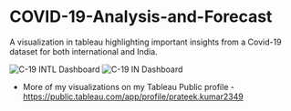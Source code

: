 # COVID-19-Analysis-and-Forecast
A visualization in tableau highlighting important insights from a Covid-19 dataset for both international and India.

![C-19 INTL Dashboard](https://user-images.githubusercontent.com/40296487/183343362-149a0261-aff1-4a90-b6bc-29b01667efdf.png)
![C-19 IN Dashboard](https://user-images.githubusercontent.com/40296487/183343379-c34218c8-197f-4fa0-b6ad-31d3754265f2.png)

- More of my visualizations on my Tableau Public profile - https://public.tableau.com/app/profile/prateek.kumar2349


